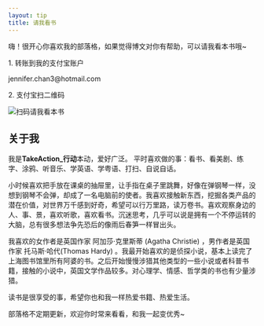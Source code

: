 ```yaml
---
layout: tip
title: 请我看书
---
```


<!-- ## {{page.title}} -->

嗨！很开心你喜欢我的部落格，如果觉得博文对你有帮助，可以请我看本书哦~

<div class="tip_ways">
<p>1. 	转账到我的支付宝账户</p>
<p>jennifer.chan3@hotmail.com</p>
<p>2. 	支付宝扫二维码</p>
<img title="扫码请我看本书" src="{{ site.url }}/{{ site.baseurl }}/imgs/QR.jpg">
</div>

## 关于我

我是**TakeAction_行动**本动，爱好广泛。
平时喜欢做的事：看书、看美剧、练字、涂鸦、听音乐、学英语、学粤语、打扫、自说自话。

小时候喜欢把手放在课桌的抽屉里，让手指在桌子里跳舞，好像在弹钢琴一样，没想到钢琴不会弹，却成了一名电脑前的使者。我喜欢接触新东西，挖掘各类产品的潜在价值，对世界万千感到好奇，希望可以行万里路，读万卷书。喜欢观察身边的人、事、景，喜欢听歌，喜欢看书。沉迷思考，几乎可以说是拥有一个不停运转的大脑，总有很多想法争先恐后的像雨后春笋一样冒出头。

我喜欢的女作者是英国作家 阿加莎·克里斯蒂 (Agatha Christie) ，男作者是英国作家 托马斯·哈代(Thomas Hardy) 。我最开始喜欢的是侦探小说，基本上读完了上海图书馆里所有阿婆的书。之后开始慢慢涉猎其他类型的一些小说或者科普书籍，接触的小说中，英国文学作品较多。对心理学、情感、哲学类的书也有少量涉猎。

读书是很享受的事，希望你也和我一样热爱书籍、热爱生活。

部落格不定期更新，欢迎你时常来看看，和我一起变优秀~
